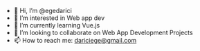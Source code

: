 - 👋 Hi, I’m @egedarici
- 👀 I’m interested in Web app dev
- 🌱 I’m currently learning Vue.js
- 💞️ I’m looking to collaborate on Web App Development Projects
- 📫 How to reach me: dariciege@gmail.com

<!---
egedarici/egedarici is a ✨ special ✨ repository because its `README.md` (this file) appears on your GitHub profile.
You can click the Preview link to take a look at your changes.
--->
